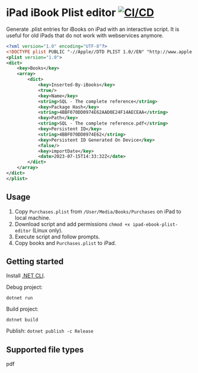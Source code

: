 # iPad iBook Plist editor [![CI/CD](https://github.com/MatiasG19/ipad-ebook-plist-editor/actions/workflows/cicd.yml/badge.svg)](https://github.com/MatiasG19/ipad-ebook-plist-editor/actions/workflows/cicd.yml)

Generate .plist entries for iBooks on iPad with an interactive script. It is useful for old iPads that do not work with webservices anymore.

```xml
<?xml version="1.0" encoding="UTF-8"?>
<!DOCTYPE plist PUBLIC "-//Apple//DTD PLIST 1.0//EN" "http://www.apple.com/DTDs/PropertyList-1.0.dtd">
<plist version="1.0">
<dict>
	<key>Books</key>
	<array>
		<dict>
			<key>Inserted-By-iBooks</key>
			<true/>
			<key>Name</key>
			<string>SQL - The complete reference</string>
			<key>Package Hash</key>
			<string>4BBF070DD0974E62AAD0E24F14AECEAA</string>
			<key>Path</key>
			<string>SQL - The complete reference.pdf</string>
			<key>Persistent ID</key>
			<string>4BBF070DD0974E62</string>
			<key>Persistent ID Generated On Device</key>
			<false/>
			<key>importDate</key>
			<date>2023-07-15T14:33:32Z</date>
		</dict>
	</array>
</dict>
</plist>
```

## Usage

1. Copy `Purchases.plist` from `/User/Media/Books/Purchases` on iPad to local machine.
2. Download script and add permissions `chmod +x ipad-ebook-plist-editor` (Linux only).
3. Execute script and follow prompts.
4. Copy books and `Purchases.plist` to iPad.

## Getting started

Install [.NET CLI](https://learn.microsoft.com/en-us/dotnet/core/install/linux).

Debug project:

`dotnet run`

Build project:

`dotnet build`

Publish:
`dotnet publish -c Release`

## Supported file types

pdf
